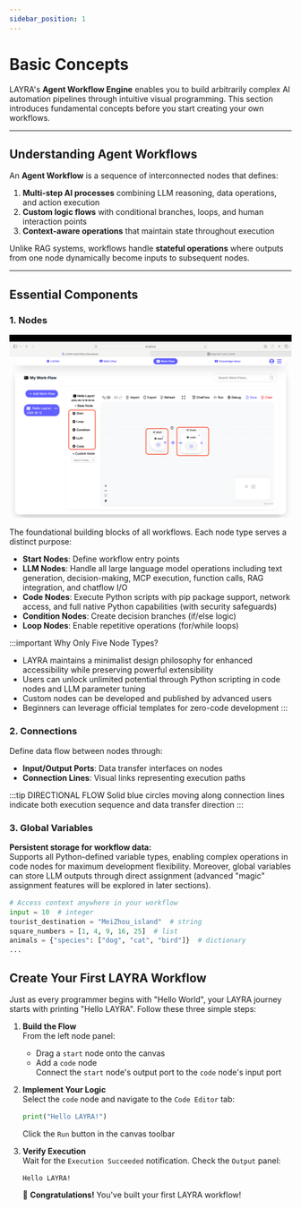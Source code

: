 ```yaml
---
sidebar_position: 1
---
```


# Basic Concepts

LAYRA's **Agent Workflow Engine** enables you to build arbitrarily complex AI automation pipelines through intuitive visual programming. This section introduces fundamental concepts before you start creating your own workflows.

---

## Understanding Agent Workflows

An **Agent Workflow** is a sequence of interconnected nodes that defines:

1. **Multi-step AI processes** combining LLM reasoning, data operations, and action execution
2. **Custom logic flows** with conditional branches, loops, and human interaction points
3. **Context-aware operations** that maintain state throughout execution

Unlike RAG systems, workflows handle **stateful operations** where outputs from one node dynamically become inputs to subsequent nodes.

---

## Essential Components

### 1. Nodes

![Workflow Node Architecture](./img/workflow-nodes.png)

The foundational building blocks of all workflows. Each node type serves a distinct purpose:

- **Start Nodes**: Define workflow entry points
- **LLM Nodes**: Handle all large language model operations including text generation, decision-making, MCP execution, function calls, RAG integration, and chatflow I/O
- **Code Nodes**: Execute Python scripts with pip package support, network access, and full native Python capabilities (with security safeguards)
- **Condition Nodes**: Create decision branches (if/else logic)
- **Loop Nodes**: Enable repetitive operations (for/while loops)

:::important Why Only Five Node Types?

- LAYRA maintains a minimalist design philosophy for enhanced accessibility while preserving powerful extensibility
- Users can unlock unlimited potential through Python scripting in code nodes and LLM parameter tuning
- Custom nodes can be developed and published by advanced users
- Beginners can leverage official templates for zero-code development
  :::

### 2. Connections

Define data flow between nodes through:

- **Input/Output Ports**: Data transfer interfaces on nodes
- **Connection Lines**: Visual links representing execution paths

:::tip DIRECTIONAL FLOW
Solid blue circles moving along connection lines indicate both execution sequence and data transfer direction
:::

### 3. Global Variables

**Persistent storage for workflow data:**  
Supports all Python-defined variable types, enabling complex operations in code nodes for maximum development flexibility. Moreover, global variables can store LLM outputs through direct assignment (advanced "magic" assignment features will be explored in later sections).

```python
# Access context anywhere in your workflow
input = 10  # integer
tourist_destination = "MeiZhou_island"  # string
square_numbers = [1, 4, 9, 16, 25]  # list
animals = {"species": ["dog", "cat", "bird"]}  # dictionary
...
```

## Create Your First LAYRA Workflow

Just as every programmer begins with "Hello World", your LAYRA journey starts with printing "Hello LAYRA". Follow these three simple steps:

1. **Build the Flow**  
   From the left node panel:

   - Drag a `start` node onto the canvas
   - Add a `code` node  
     Connect the `start` node's output port to the `code` node's input port

2. **Implement Your Logic**  
   Select the `code` node and navigate to the `Code Editor` tab:

   ```python
   print("Hello LAYRA!")
   ```

   Click the `Run` button in the canvas toolbar

3. **Verify Execution**  
   Wait for the `Execution Succeeded` notification. Check the `Output` panel:
   ```
   Hello LAYRA!
   ```
   🎉 **Congratulations!** You've built your first LAYRA workflow!
